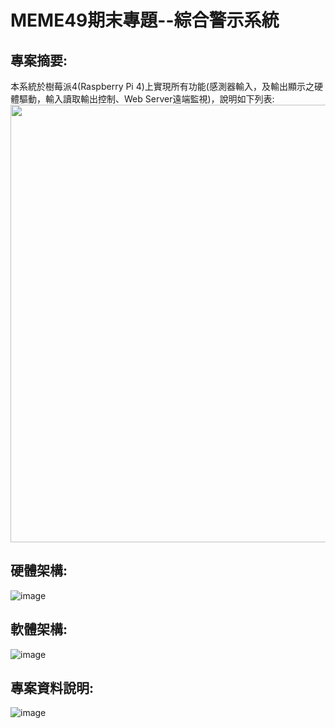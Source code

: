 # MEME49期末專題--綜合警示系統
## 專案摘要:
本系統於樹莓派4(Raspberry Pi 4)上實現所有功能(感測器輸入，及輸出顯示之硬體驅動，輸入讀取輸出控制、Web Server遠端監視)，說明如下列表: <br>
<img src="https://github.com/user-attachments/assets/06605b8e-5450-4dbb-a01d-5baf452acd78" width="700">
## 硬體架構:
![image](https://github.com/user-attachments/assets/2231237d-24b6-4386-8b22-184b33d514ba)
## 軟體架構:
![image](https://github.com/user-attachments/assets/558b39e4-01ae-4321-8dd9-9949f7c7320f)
## 專案資料說明:
![image](https://github.com/user-attachments/assets/efb2e8a2-b5f5-46f3-a330-9666561d9515)
